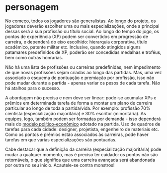 # personagem

No começo, todos os jogadores são generalistas. Ao longo do projeto, os jogadores deverão escolher uma ou mais especializações, onde a principal dessas será a sua profissão ou título social. Ao longo do tempo do jogo, os pontos de experiência (XP) podem ser convertidos em progressão de carreira, e dependerá do eixo escolhido: hierarquia corporativa, título acadêmico, patente militar etc. Inclusive, quando atingidos alguns patamares predefinidos de XP, poderão ser concedidas medalhas e troféus, bem como outras honrarias.

Não há uma lista de profissões ou carreiras predefinidas, nem impedimento de que novas profissões sejam criadas ao longo das partidas. Mas, uma vez associado o esquema de pontuação e premiação por profissão, isso não pode mudar durante a partida - apenas variar os pesos de cada tarefa. Não há atalhos para o sucesso.

A abordagem não precisa e nem deve ser linear: pode-se acumular XPs e prêmios em determinada tarefa de forma a montar um plano de carreira particular ao longo de toda a partida/vida. Por exemplo: profissão 70% cientista (especialização majoritária) e 30% escritor (minoritária). As equipes, logo, também podem ser formadas por demanda - isso dependerá mais do [modelo político-econômico](https://www.google.com.br/books/edition/Os\_despossu%C3%ADdos/81DGDgAAQBAJ?hl=pt-BR\&gbpv=0) adotado na partida. Uso de quadros de tarefas para cada cidade: designer, projetista, engenheiro de materiais etc. Como os pontos e prêmios estão associados às carreiras, pode haver tarefas em que várias especializações são pontuadas.

Cabe destacar que a definição da carreira (especialização majoritária) pode mudar a qualquer momento, mas é preciso ter cuidado: os pontos não são retornáveis, o que significa que uma carreira avançada será abandonada por outra no seu início. Acautele-se contra monstros!
